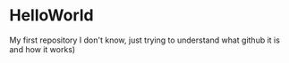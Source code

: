 # HelloWorld
My first repository 
I don't know, just trying to understand what github it is and how it works)

